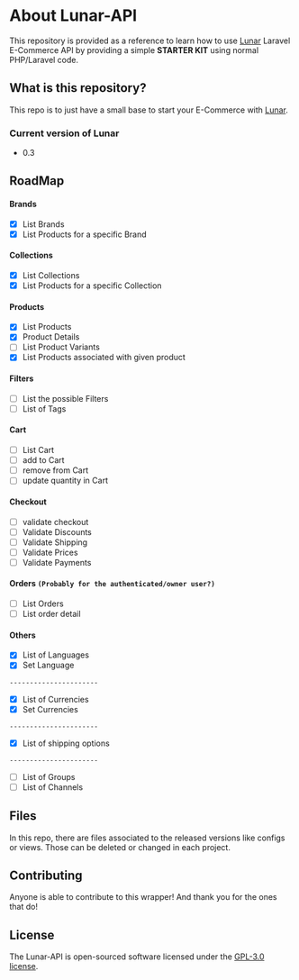 
# About Lunar-API

This repository is provided as a reference to learn how to use [Lunar](https://lunarphp.io) Laravel E-Commerce API by providing a simple **STARTER KIT** using normal PHP/Laravel code.

## What is this repository?

This repo is to just have a small base to start your E-Commerce with [Lunar](https://lunarphp.io).

### Current version of Lunar
- 0.3

## RoadMap

#### Brands
- [X] List Brands
- [X] List Products for a specific Brand

#### Collections
- [X] List Collections
- [X] List Products for a specific Collection

#### Products
- [X] List Products
- [X] Product Details
- [ ] List Product Variants
- [X] List Products associated with given product

#### Filters
- [ ] List the possible Filters
- [ ] List of Tags

#### Cart
- [ ] List Cart
- [ ] add to Cart
- [ ] remove from Cart
- [ ] update quantity in Cart

#### Checkout
- [ ] validate checkout
- [ ] Validate Discounts
- [ ] Validate Shipping
- [ ] Validate Prices
- [ ] Validate Payments

#### Orders `(Probably for the authenticated/owner user?)`
- [ ] List Orders
- [ ] List order detail

#### Others
- [X] List of Languages
- [X] Set Language

 `----------------------`
- [X] List of Currencies
- [X] Set Currencies

`----------------------`
- [X] List of shipping options

`----------------------`
- [ ] List of Groups
- [ ] List of Channels

## Files

In this repo, there are files associated to the released versions like configs or views. Those can be deleted or changed in each project.

## Contributing

Anyone is able to contribute to this wrapper! And thank you for the ones that do!

## License

The Lunar-API is open-sourced software licensed under the [GPL-3.0 license](https://opensource.org/license/gpl-3-0/).
